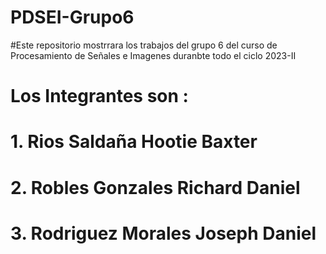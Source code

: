 # PDSEI-Grupo6
#Este repositorio mostrrara los trabajos del grupo 6 del curso de Procesamiento de Señales e Imagenes duranbte todo el ciclo 2023-II
# Los Integrantes son :
# 1. Rios Saldaña Hootie Baxter
# 2. Robles Gonzales Richard Daniel
# 3. Rodriguez Morales Joseph Daniel
